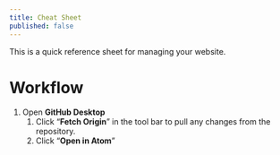 ```yaml
---
title: Cheat Sheet
published: false
---
```


This is a quick reference sheet for managing your website.

# Workflow

1. Open **GitHub Desktop**
   1. Click “**Fetch Origin**” in the tool bar to pull any changes from the repository.
   2. Click “**Open in Atom**”  